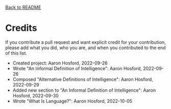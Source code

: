 [Back to README](README.md)

# Credits

If you contribute a pull request and want explicit credit for your 
contribution, please add what you did, who you are, and when you 
contributed to the end of this list.

* Created project: Aaron Hosford, 2022-09-26
* Wrote "An Informal Definition of Intelligence": 
  Aaron Hosford, 2022-09-26
* Composed "Alternative Definitions of Intelligence":
  Aaron Hosford, 2022-09-29
* Added new section to "An Informal Definition of Intelligence":
  Aaron Hosford, 2022-09-30
* Wrote "What Is Language?":
  Aaron Hosford, 2022-10-05
